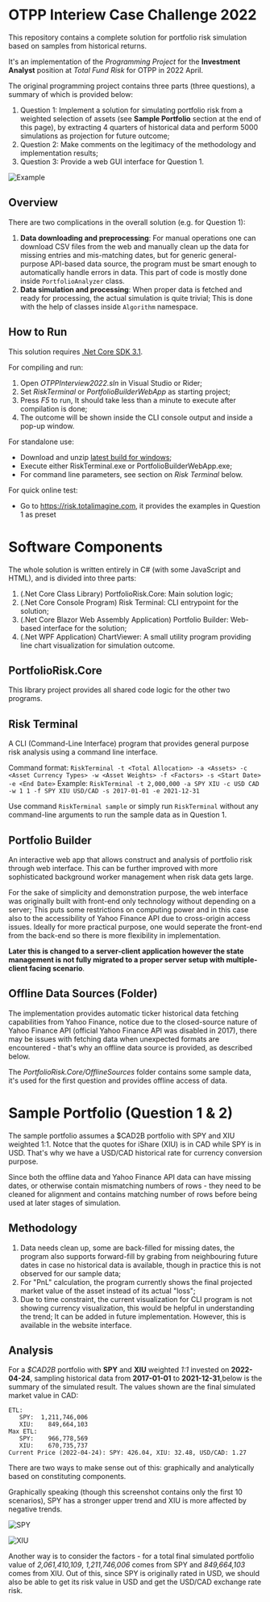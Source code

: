 # OTPP Interiew Case Challenge 2022

This repository contains a complete solution for portfolio risk simulation based on samples from historical returns.

It's an implementation of the *Programming Project* for the **Investment Analyst** position at *Total Fund Risk* for OTPP in 2022 April.

The original programming project contains three parts (three questions), a summary of which is provided below:

1. Question 1: Implement a solution for simulating portfolio risk from a weighted selection of assets (see **Sample Portfolio** section at the end of this page), by extracting 4 quarters of historical data and perform 5000 simulations as projection for future outcome;
2. Question 2: Make comments on the legitimacy of the methodology and implementation results;
3. Question 3: Provide a web GUI interface for Question 1.

![Example](./Example/Example.png)

## Overview

There are two complications in the overall solution (e.g. for Question 1):

1. **Data downloading and preprocessing**: For manual operations one can download CSV files from the web and manually clean up the data for missing entries and mis-matching dates, but for generic general-purpose API-based data source, the program must be smart enough to automatically handle errors in data. This part of code is mostly done inside `PortfolioAnalyzer` class.
2. **Data simulation and processing**: When proper data is fetched and ready for processing, the actual simulation is quite trivial; This is done with the help of classes inside `Algorithm` namespace.

## How to Run

This solution requires [.Net Core SDK 3.1](https://dotnet.microsoft.com/en-us/download/dotnet/3.1).

For compiling and run:

1. Open *OTPPInterview2022.sln* in Visual Studio or Rider;
2. Set *RiskTerminal* or *PortfolioBuilderWebApp* as starting project;
3. Press *F5* to run, It should take less than a minute to execute after compilation is done; 
4. The outcome will be shown inside the CLI console output and inside a pop-up window.

For standalone use:

* Download and unzip [latest build for windows]();
* Execute either RiskTerminal.exe or PortfolioBuilderWebApp.exe;
* For command line parameters, see section on *Risk Terminal* below.

For quick online test:

* Go to https://risk.totalimagine.com, it provides the examples in Question 1 as preset

# Software Components

The whole solution is written entirely in C# (with some JavaScript and HTML), and is divided into three parts: 

1. (.Net Core Class Library) PortfolioRisk.Core: Main solution logic;
2. (.Net Core Console Program) Risk Terminal: CLI entrypoint for the solution;
3. (.Net Core Blazor Web Assembly Application) Portfolio Builder: Web-based interface for the solution;
4. (.Net WPF Application) ChartViewer: A small utility program providing line chart visualization for simulation outcome.

## PortfolioRisk.Core

This library project provides all shared code logic for the other two programs.

## Risk Terminal

A CLI (Command-Line Interface) program that provides general purpose risk analysis using a command line interface.

Command format: `RiskTerminal -t <Total Allocation> -a <Assets> -c <Asset Currency Types> -w <Asset Weights> -f <Factors> -s <Start Date> -e <End Date>` 
Example: `RiskTerminal -t 2,000,000 -a SPY XIU -c USD CAD -w 1 1 -f SPY XIU USD/CAD -s 2017-01-01 -e 2021-12-31`

Use command `RiskTerminal sample` or simply run `RiskTerminal` without any command-line arguments to run the sample data as in Question 1.

## Portfolio Builder

An interactive web app that allows construct and analysis of portfolio risk through web interface. This can be further improved with more sophisticated background worker management when risk data gets large.

For the sake of simplicity and demonstration purpose, the web interface was originally built with front-end only technology without depending on a server; This puts some restrictions on computing power and in this case also to the accessibility of Yahoo Finance API due to cross-origin access issues. Ideally for more practical purpose, one would seperate the front-end from the back-end so there is more flexibility in implementation.

**Later this is changed to a server-client application however the state management is not fully migrated to a proper server setup with multiple-client facing scenario**.

## Offline Data Sources (Folder)

The implementation provides automatic ticker historical data fetching capabilities from Yahoo Finance, notice due to the closed-source nature of Yahoo Finance API (official Yahoo Finance API was disabled in 2017), there may be issues with fetching data when unexpected formats are encountered - that's why an offline data source is provided, as described below.

The *PortfolioRisk.Core/OfflineSources* folder contains some sample data, it's used for the first question and provides offline access of data.

# Sample Portfolio (Question 1 & 2)

The sample portfolio assumes a $CAD2B portfolio with SPY and XIU weighted 1:1. Notce that the quotes for iShare (XIU) is in CAD while SPY is in USD. That's why we have a USD/CAD historical rate for currency conversion purpose.

Since both the offline data and Yahoo Finance API data can have missing dates, or otherwise contain mismatching numbers of rows - they need to be cleaned for alignment and contains matching number of rows before being used at later stages of simulation.

## Methodology

1. Data needs clean up, some are back-filled for missing dates, the program also supports forward-fill by grabing from neighbouring future dates in case no historical data is available, though in practice this is not observed for our sample data;
2. For "PnL" calculation, the program currently shows the final projected market value of the asset instead of its actual "loss";
3. Due to time constraint, the current visualization for CLI program is not showing currency visualization, this would be helpful in understanding the trend; It can be added in future implementation. However, this is available in the website interface.

## Analysis

For a *$CAD2B* portfolio with **SPY** and **XIU** weighted *1:1* invested on **2022-04-24**, sampling historical data from **2017-01-01** to **2021-12-31**,below is the summary of the simulated result. The values shown are the final simulated market value in CAD:

```
ETL:
   SPY:  1,211,746,006
   XIU:    849,664,103
Max ETL:
   SPY:    966,778,569
   XIU:    670,735,737
Current Price (2022-04-24): SPY: 426.04, XIU: 32.48, USD/CAD: 1.27
```

There are two ways to make sense out of this: graphically and analytically based on constituting components.

Graphically speaking (though this screenshot contains only the first 10 scenarios), SPY has a stronger upper trend and XIU is more affected by negative trends.

![SPY](./Example/Example-SPY.png)

![XIU](./Example/Example-XIU.png)


Another way is to consider the factors - for a total final simulated portfolio value of *2,061,410,109*, *1,211,746,006* comes from SPY and *849,664,103* comes from XIU. Out of this, since SPY is originally rated in USD, we should also be able to get its risk value in USD and get the USD/CAD exchange rate risk.

<!--
* XIU
* SPY (USD)
* USD/CAD
* SPY (USD) + USD/CAD
-->